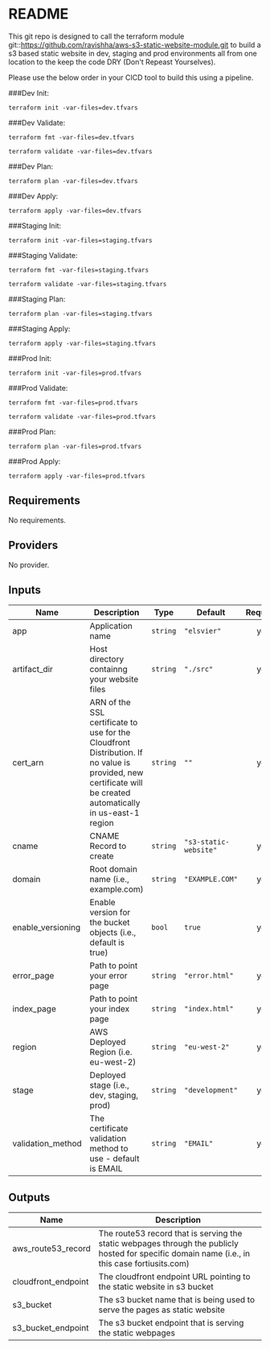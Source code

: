 # README
This git repo is designed to call the terraform module git::https://github.com/ravishha/aws-s3-static-website-module.git to build a s3 based static website in dev, staging and prod environments all from one location to the keep the code DRY (Don't Repeast Yourselves).

Please use the below order in your CICD tool to build this using a pipeline.

###Dev Init:

    terraform init -var-files=dev.tfvars

###Dev Validate:

    terraform fmt -var-files=dev.tfvars

    terraform validate -var-files=dev.tfvars

###Dev Plan:

    terraform plan -var-files=dev.tfvars

###Dev Apply:

    terraform apply -var-files=dev.tfvars


###Staging Init:

    terraform init -var-files=staging.tfvars

###Staging Validate:

    terraform fmt -var-files=staging.tfvars

    terraform validate -var-files=staging.tfvars

###Staging Plan:

    terraform plan -var-files=staging.tfvars

###Staging Apply:

    terraform apply -var-files=staging.tfvars

###Prod Init:

    terraform init -var-files=prod.tfvars

###Prod Validate:

    terraform fmt -var-files=prod.tfvars

    terraform validate -var-files=prod.tfvars

###Prod Plan:

    terraform plan -var-files=prod.tfvars

###Prod Apply:

    terraform apply -var-files=prod.tfvars


## Requirements

No requirements.

## Providers

No provider.

## Inputs

| Name | Description | Type | Default | Required |
|------|-------------|------|---------|:--------:|
| app | Application name | `string` | `"elsvier"` | yes |
| artifact\_dir | Host directory containng your website files | `string` | `"./src"` | yes |
| cert\_arn | ARN of the SSL certificate to use for the Cloudfront Distribution. If no value is provided, new certificate will be created automatically in us-east-1 region | `string` | `""` | yes |
| cname | CNAME Record to create | `string` | `"s3-static-website"` | yes |
| domain | Root domain name (i.e., example.com) | `string` | `"EXAMPLE.COM"` | yes |
| enable\_versioning | Enable version for the bucket objects (i.e., default is true) | `bool` | `true` | yes |
| error\_page | Path to point your error page | `string` | `"error.html"` | yes |
| index\_page | Path to point your index page | `string` | `"index.html"` | yes |
| region | AWS Deployed Region (i.e. eu-west-2) | `string` | `"eu-west-2"` | yes |
| stage | Deployed stage (i.e., dev, staging, prod) | `string` | `"development"` | yes |
| validation\_method | The certificate validation method to use - default is EMAIL | `string` | `"EMAIL"` | yes |

## Outputs

| Name | Description |
|------|-------------|
| aws\_route53\_record | The route53 record that is serving the static webpages through the publicly hosted for specific domain name (i.e., in this case fortiusits.com) |
| cloudfront\_endpoint | The cloudfront endpoint URL pointing to the static website in s3 bucket |
| s3\_bucket | The s3 bucket name that is being used to serve the pages as static website |
| s3\_bucket\_endpoint | The s3 bucket endpoint that is serving the static webpages |

